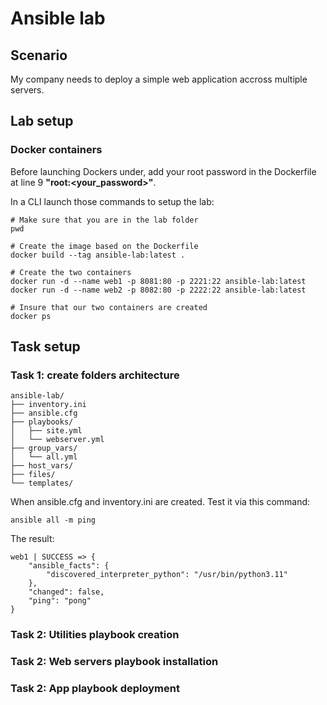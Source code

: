 # Ansible lab

## Scenario
My company needs to deploy a simple web application accross multiple servers.

## Lab setup
### Docker containers
Before launching Dockers under, add your root password in the Dockerfile at line 9 **"root:<your_password>"**.

In a CLI launch those commands to setup the lab:

```
# Make sure that you are in the lab folder
pwd

# Create the image based on the Dockerfile
docker build --tag ansible-lab:latest .

# Create the two containers
docker run -d --name web1 -p 8081:80 -p 2221:22 ansible-lab:latest
docker run -d --name web2 -p 8082:80 -p 2222:22 ansible-lab:latest

# Insure that our two containers are created
docker ps
```

## Task setup

### Task 1:  create folders architecture
```
ansible-lab/
├── inventory.ini
├── ansible.cfg
├── playbooks/
│   ├── site.yml
│   └── webserver.yml
├── group_vars/
│   └── all.yml
├── host_vars/
├── files/
└── templates/
```

When ansible.cfg and inventory.ini are created. Test it via this command:
```
ansible all -m ping
```
The result:
```
web1 | SUCCESS => {
    "ansible_facts": {
        "discovered_interpreter_python": "/usr/bin/python3.11"
    },
    "changed": false,
    "ping": "pong"
}
```

### Task 2:  Utilities playbook creation
### Task 2:  Web servers playbook installation
### Task 2:  App playbook deployment

